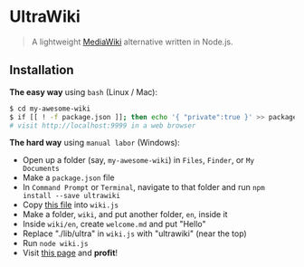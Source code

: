 # UltraWiki
> A lightweight [MediaWiki](https://github.com/wikimedia/mediawiki) alternative written in Node.js.

## Installation
**The easy way** using `bash` (Linux / Mac):
```sh
$ cd my-awesome-wiki
$ if [[ ! -f package.json ]]; then echo '{ "private":true }' >> package.json; fi; npm install --save ultrawiki express && mkdir wiki && curl -fsSL https://github.com/nanalan/ultrawiki/raw/master/example.js >> wiki.js && perl -pi -e "s/\'\.\/lib\/ultra\'/\'ultrawiki\'/g" wiki.js && mkdir wiki/en && echo '# Welcome to [My Wiki](/)!' >> wiki/en/welcome.md && node wiki.js
# visit http://localhost:9999 in a web browser
```

**The hard way** using `manual labor` (Windows):  
- Open up a folder (say, `my-awesome-wiki`) in `Files`, `Finder`, or `My Documents`
- Make a `package.json` file
- In `Command Prompt` or `Terminal`, navigate to that folder and run `npm install --save ultrawiki`
- Copy [this file](https://raw.githubusercontent.com/nanalan/ultrawiki/master/example.js) into `wiki.js`
- Make a folder, `wiki`, and put another folder, `en`, inside it
- Inside `wiki/en`, create `welcome.md` and put "Hello"
- Replace "./lib/ultra" in `wiki.js` with "ultrawiki" (near the top)
- Run `node wiki.js`
- Visit [this page](http:/localhost:9999) and **profit**!
